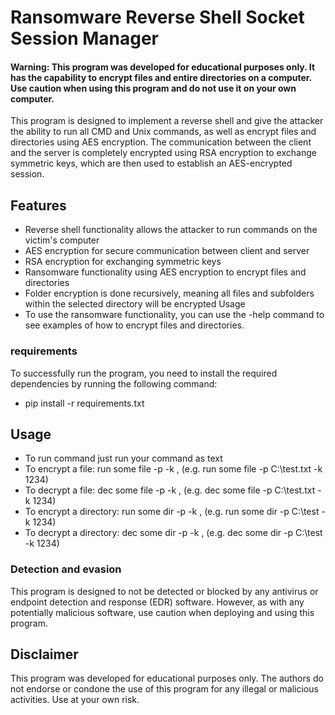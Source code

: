 # Ransomware Reverse Shell Socket Session Manager
#### Warning: This program was developed for educational purposes only. It has the capability to encrypt files and entire directories on a computer. Use caution  when using this program and do not use it on your own computer.

This program is designed to implement a reverse shell and give the attacker the ability to run all CMD and Unix commands, as well as encrypt files and directories using AES encryption. The communication between the client and the server is completely encrypted using RSA encryption to exchange symmetric keys, which are then used to establish an AES-encrypted session.

## Features
- Reverse shell functionality allows the attacker to run commands on the victim's computer
- AES encryption for secure communication between client and server
- RSA encryption for exchanging symmetric keys
- Ransomware functionality using AES encryption to encrypt files and directories
- Folder encryption is done recursively, meaning all files and subfolders within the selected directory will be encrypted
Usage
- To use the ransomware functionality, you can use the -help command to see examples of how to encrypt files and directories.

### requirements
To successfully run the program, you need to install the required dependencies by running the following command:
- pip install -r requirements.txt

## Usage
- To run command just run your command as text
- To encrypt a file: run some file -p <File Path> -k <Choose an encryption key>, (e.g. run some file -p C:\test.txt -k 1234)
- To decrypt a file: dec some file -p <File Path> -k <Choose an encryption key>, (e.g. dec some file -p C:\test.txt -k 1234)
- To encrypt a directory: run some dir -p <File Path> -k <Choose an encryption key>, (e.g. run some dir -p C:\test -k 1234)
- To decrypt a directory: dec some dir -p <File Path> -k <Choose an encryption key>, (e.g. dec some dir -p C:\test -k 1234)

  
  
### Detection and evasion
This program is designed to not be detected or blocked by any antivirus or endpoint detection and response (EDR) software. However, as with any potentially malicious software, use caution when deploying and using this program.

## Disclaimer
This program was developed for educational purposes only. The authors do not endorse or condone the use of this program for any illegal or malicious activities. Use at your own risk.
